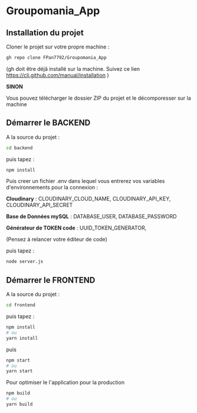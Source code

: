 # Groupomania_App

## **Installation du projet**

Cloner le projet sur votre propre machine :

```bash
gh repo clone FPan7792/Groupomania_App
```

(gh doit être déjâ installé sur la machine. Suivez ce lien https://cli.github.com/manual/installation )

**SINON**

Vous pouvez télécharger le dossier ZIP du projet et le décomporesser sur la machine

## **Démarrer le BACKEND**

A la source du projet :

```bash
cd backend
```

puis tapez :

```bash
npm install
```

Puis creer un fichier .env dans lequel vous entrerez vos variables d'environnements pour la connexion :

**Cloudinary** :
CLOUDINARY_CLOUD_NAME,
CLOUDINARY_API_KEY,
CLOUDINARY_API_SECRET

**Base de Données mySQL** : DATABASE_USER,
DATABASE_PASSWORD

**Générateur de TOKEN code** : UUID_TOKEN_GENERATOR,

(Pensez à relancer votre éditeur de code)

puis tapez :

```bash
node server.js
```

## **Démarrer le FRONTEND**

A la source du projet :

```bash
cd frontend
```

puis tapez :

```bash
npm install
# ou
yarn install
```

puis

```bash
npm start
# ou
yarn start
```

Pour optimiser le l'application pour la production

```bash
npm build
# ou
yarn build
```
